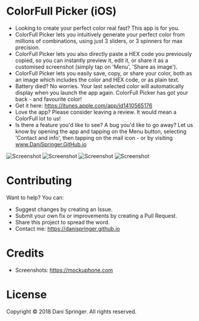 # ColorFull Picker (iOS)
- Looking to create your perfect color real fast? This app is for you.
- ColorFull Picker lets you intuitively generate your perfect color from millions of combinations, using just 3 sliders, or 3 spinners for max precision.
- ColorFull Picker lets you also directly paste a HEX code you previously copied, so you can instantly preview it, edit it, or share it as a customised screenshot (simply tap on 'Menu', 'Share as image').
- ColorFull Picker lets you easily save, copy, or share your color, both as an image which includes the color and HEX code, or as plain text.
- Battery died? No worries. Your last selected color will automatically display when you launch the app again. ColorFull Picker has got your back - and favourite color!
- Get it here: https://itunes.apple.com/app/id1410565176
- Love the app? Please consider leaving a review. It would mean a ColorFull lot to us!
- Is there a feature you'd like to see? A bug you'd like to go away? Let us know by opening the app and tapping on the Menu button, selecting 'Contact and info', then tapping on the mail icon - or by visiting www.DaniSpringer.GitHub.io

![Screenshot](https://raw.githubusercontent.com/DaniSpringer/colorfull-picker/master/i/81-resized.jpg) ![Screenshot](https://raw.githubusercontent.com/DaniSpringer/colorfull-picker/master/i/82-resized.jpg) ![Screenshot](https://raw.githubusercontent.com/DaniSpringer/colorfull-picker/master/i/83-resized.jpg) ![Screenshot](https://raw.githubusercontent.com/DaniSpringer/colorfull-picker/master/i/84-resized.jpg)

# Contributing
Want to help? You can:
- Suggest changes by creating an Issue.
- Submit your own fix or improvements by creating a Pull Request.
- Share this project to spread the word.
- Contact me: https://danispringer.github.io

# Credits
- Screenshots: https://mockuphone.com

# License
Copyright © 2018 Dani Springer. All rights reserved.